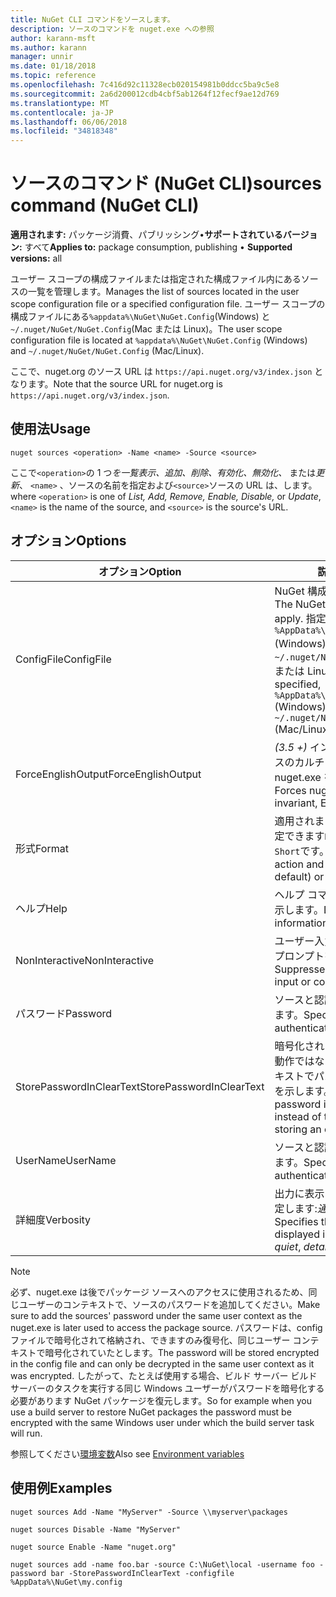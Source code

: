 ```yaml
---
title: NuGet CLI コマンドをソースします。
description: ソースのコマンドを nuget.exe への参照
author: karann-msft
ms.author: karann
manager: unnir
ms.date: 01/18/2018
ms.topic: reference
ms.openlocfilehash: 7c416d92c11328ecb020154981b0ddcc5ba9c5e8
ms.sourcegitcommit: 2a6d200012cdb4cbf5ab1264f12fecf9ae12d769
ms.translationtype: MT
ms.contentlocale: ja-JP
ms.lasthandoff: 06/06/2018
ms.locfileid: "34818348"
---
```

# <a name="sources-command-nuget-cli"></a><span data-ttu-id="f9eb9-103">ソースのコマンド (NuGet CLI)</span><span class="sxs-lookup"><span data-stu-id="f9eb9-103">sources command (NuGet CLI)</span></span>

<span data-ttu-id="f9eb9-104">**適用されます:** パッケージ消費、パブリッシング&bullet;**サポートされているバージョン:** すべて</span><span class="sxs-lookup"><span data-stu-id="f9eb9-104">**Applies to:** package consumption, publishing &bullet; **Supported versions:** all</span></span>

<span data-ttu-id="f9eb9-105">ユーザー スコープの構成ファイルまたは指定された構成ファイル内にあるソースの一覧を管理します。</span><span class="sxs-lookup"><span data-stu-id="f9eb9-105">Manages the list of sources located in the user scope configuration file or a specified configuration file.</span></span> <span data-ttu-id="f9eb9-106">ユーザー スコープの構成ファイルにある`%appdata%\NuGet\NuGet.Config`(Windows) と`~/.nuget/NuGet/NuGet.Config`(Mac または Linux)。</span><span class="sxs-lookup"><span data-stu-id="f9eb9-106">The user scope configuration file is located at `%appdata%\NuGet\NuGet.Config` (Windows) and `~/.nuget/NuGet/NuGet.Config` (Mac/Linux).</span></span>

<span data-ttu-id="f9eb9-107">ここで、nuget.org のソース URL は `https://api.nuget.org/v3/index.json` となります。</span><span class="sxs-lookup"><span data-stu-id="f9eb9-107">Note that the source URL for nuget.org is `https://api.nuget.org/v3/index.json`.</span></span>

## <a name="usage"></a><span data-ttu-id="f9eb9-108">使用法</span><span class="sxs-lookup"><span data-stu-id="f9eb9-108">Usage</span></span>

```cli
nuget sources <operation> -Name <name> -Source <source>
```

<span data-ttu-id="f9eb9-109">ここで`<operation>`の 1 つ*を一覧表示、追加、削除、有効化、無効化、* または*更新*、 `<name>` 、ソースの名前を指定および`<source>`ソースの URL は、します。</span><span class="sxs-lookup"><span data-stu-id="f9eb9-109">where `<operation>` is one of *List, Add, Remove, Enable, Disable,* or *Update*, `<name>` is the name of the source, and `<source>` is the source's URL.</span></span>

## <a name="options"></a><span data-ttu-id="f9eb9-110">オプション</span><span class="sxs-lookup"><span data-stu-id="f9eb9-110">Options</span></span>

| <span data-ttu-id="f9eb9-111">オプション</span><span class="sxs-lookup"><span data-stu-id="f9eb9-111">Option</span></span> | <span data-ttu-id="f9eb9-112">説明</span><span class="sxs-lookup"><span data-stu-id="f9eb9-112">Description</span></span> |
| --- | --- |
| <span data-ttu-id="f9eb9-113">ConfigFile</span><span class="sxs-lookup"><span data-stu-id="f9eb9-113">ConfigFile</span></span> | <span data-ttu-id="f9eb9-114">NuGet 構成ファイルを適用します。</span><span class="sxs-lookup"><span data-stu-id="f9eb9-114">The NuGet configuration file to apply.</span></span> <span data-ttu-id="f9eb9-115">指定しない場合、 `%AppData%\NuGet\NuGet.Config` (Windows) または`~/.nuget/NuGet/NuGet.Config`(Mac または Linux) を使用します。</span><span class="sxs-lookup"><span data-stu-id="f9eb9-115">If not specified, `%AppData%\NuGet\NuGet.Config` (Windows) or `~/.nuget/NuGet/NuGet.Config` (Mac/Linux) is used.</span></span>|
| <span data-ttu-id="f9eb9-116">ForceEnglishOutput</span><span class="sxs-lookup"><span data-stu-id="f9eb9-116">ForceEnglishOutput</span></span> | <span data-ttu-id="f9eb9-117">*(3.5 +)* インバリアント、英語ベースのカルチャを使用して実行する nuget.exe を強制します。</span><span class="sxs-lookup"><span data-stu-id="f9eb9-117">*(3.5+)* Forces nuget.exe to run using an invariant, English-based culture.</span></span> |
| <span data-ttu-id="f9eb9-118">形式</span><span class="sxs-lookup"><span data-stu-id="f9eb9-118">Format</span></span> | <span data-ttu-id="f9eb9-119">適用されます、`list`アクションを指定できます`Detailed`(既定) または`Short`です。</span><span class="sxs-lookup"><span data-stu-id="f9eb9-119">Applies to the `list` action and can be `Detailed` (the default) or `Short`.</span></span> |
| <span data-ttu-id="f9eb9-120">ヘルプ</span><span class="sxs-lookup"><span data-stu-id="f9eb9-120">Help</span></span> | <span data-ttu-id="f9eb9-121">ヘルプ コマンドに関する情報を表示します。</span><span class="sxs-lookup"><span data-stu-id="f9eb9-121">Displays help information for the command.</span></span> |
| <span data-ttu-id="f9eb9-122">NonInteractive</span><span class="sxs-lookup"><span data-stu-id="f9eb9-122">NonInteractive</span></span> | <span data-ttu-id="f9eb9-123">ユーザー入力または確認を要求するプロンプトを抑制します。</span><span class="sxs-lookup"><span data-stu-id="f9eb9-123">Suppresses prompts for user input or confirmations.</span></span> |
| <span data-ttu-id="f9eb9-124">パスワード</span><span class="sxs-lookup"><span data-stu-id="f9eb9-124">Password</span></span> | <span data-ttu-id="f9eb9-125">ソースと認証のパスワードを指定します。</span><span class="sxs-lookup"><span data-stu-id="f9eb9-125">Specifies the password for authenticating with the source.</span></span> |
| <span data-ttu-id="f9eb9-126">StorePasswordInClearText</span><span class="sxs-lookup"><span data-stu-id="f9eb9-126">StorePasswordInClearText</span></span> | <span data-ttu-id="f9eb9-127">暗号化された形式を格納する既定の動作ではなく暗号化されていないテキストでパスワードを保存することを示します。</span><span class="sxs-lookup"><span data-stu-id="f9eb9-127">Indicates to store the password in unencrypted text instead of the default behavior of storing an encrypted form.</span></span> |
| <span data-ttu-id="f9eb9-128">UserName</span><span class="sxs-lookup"><span data-stu-id="f9eb9-128">UserName</span></span> | <span data-ttu-id="f9eb9-129">ソースと認証のユーザー名を指定します。</span><span class="sxs-lookup"><span data-stu-id="f9eb9-129">Specifies the user name for authenticating with the source.</span></span> |
| <span data-ttu-id="f9eb9-130">詳細度</span><span class="sxs-lookup"><span data-stu-id="f9eb9-130">Verbosity</span></span> | <span data-ttu-id="f9eb9-131">出力に表示される詳細情報の量を指定します:*通常*、 *quiet*、*詳細*です。</span><span class="sxs-lookup"><span data-stu-id="f9eb9-131">Specifies the amount of detail displayed in the output: *normal*, *quiet*, *detailed*.</span></span> |

> [!Note]
> <span data-ttu-id="f9eb9-132">必ず、nuget.exe は後でパッケージ ソースへのアクセスに使用されるため、同じユーザーのコンテキストで、ソースのパスワードを追加してください。</span><span class="sxs-lookup"><span data-stu-id="f9eb9-132">Make sure to add the sources' password under the same user context as the nuget.exe is later used to access the package source.</span></span> <span data-ttu-id="f9eb9-133">パスワードは、config ファイルで暗号化されて格納され、できますのみ復号化、同じユーザー コンテキストで暗号化されていたとします。</span><span class="sxs-lookup"><span data-stu-id="f9eb9-133">The password will be stored encrypted in the config file and can only be decrypted in the same user context as it was encrypted.</span></span> <span data-ttu-id="f9eb9-134">したがって、たとえば使用する場合、ビルド サーバー ビルド サーバーのタスクを実行する同じ Windows ユーザーがパスワードを暗号化する必要があります NuGet パッケージを復元します。</span><span class="sxs-lookup"><span data-stu-id="f9eb9-134">So for example when you use a build server to restore NuGet packages the password must be encrypted with the same Windows user under which  the build server task will run.</span></span>

<span data-ttu-id="f9eb9-135">参照してください[環境変数](cli-ref-environment-variables.md)</span><span class="sxs-lookup"><span data-stu-id="f9eb9-135">Also see [Environment variables](cli-ref-environment-variables.md)</span></span>

## <a name="examples"></a><span data-ttu-id="f9eb9-136">使用例</span><span class="sxs-lookup"><span data-stu-id="f9eb9-136">Examples</span></span>

```cli
nuget sources Add -Name "MyServer" -Source \\myserver\packages

nuget sources Disable -Name "MyServer"

nuget source Enable -Name "nuget.org"

nuget sources add -name foo.bar -source C:\NuGet\local -username foo -password bar -StorePasswordInClearText -configfile %AppData%\NuGet\my.config
```
